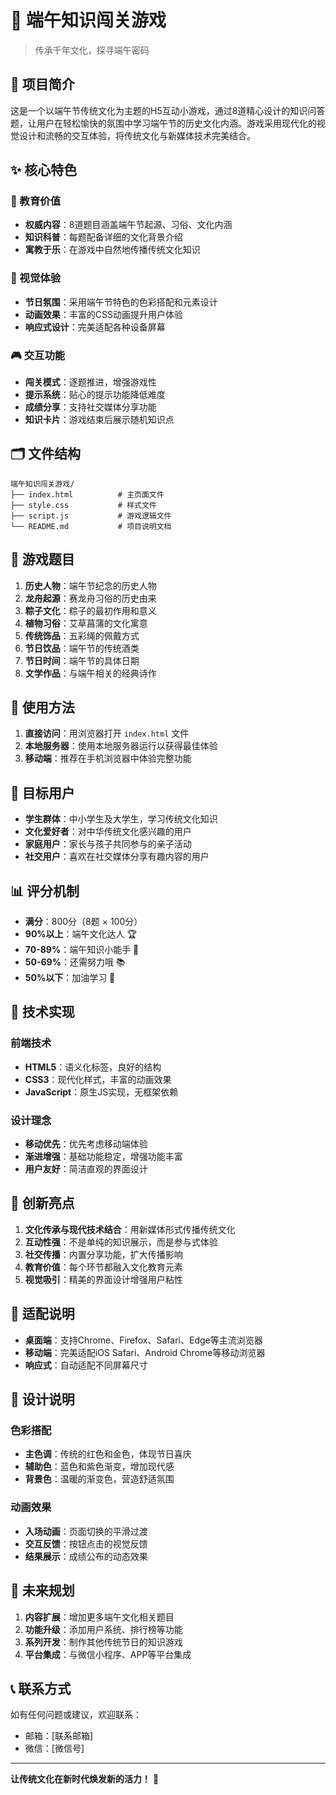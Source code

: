 # 🐉 端午知识闯关游戏

> 传承千年文化，探寻端午密码

## 📖 项目简介

这是一个以端午节传统文化为主题的H5互动小游戏，通过8道精心设计的知识问答题，让用户在轻松愉快的氛围中学习端午节的历史文化内涵。游戏采用现代化的视觉设计和流畅的交互体验，将传统文化与新媒体技术完美结合。

## ✨ 核心特色

### 🎯 教育价值
- **权威内容**：8道题目涵盖端午节起源、习俗、文化内涵
- **知识科普**：每题配备详细的文化背景介绍
- **寓教于乐**：在游戏中自然地传播传统文化知识

### 🎨 视觉体验
- **节日氛围**：采用端午节特色的色彩搭配和元素设计
- **动画效果**：丰富的CSS动画提升用户体验
- **响应式设计**：完美适配各种设备屏幕

### 🎮 交互功能
- **闯关模式**：逐题推进，增强游戏性
- **提示系统**：贴心的提示功能降低难度
- **成绩分享**：支持社交媒体分享功能
- **知识卡片**：游戏结束后展示随机知识点

## 🗂️ 文件结构

```
端午知识闯关游戏/
├── index.html          # 主页面文件
├── style.css           # 样式文件
├── script.js           # 游戏逻辑文件
└── README.md           # 项目说明文档
```

## 🎲 游戏题目

1. **历史人物**：端午节纪念的历史人物
2. **龙舟起源**：赛龙舟习俗的历史由来
3. **粽子文化**：粽子的最初作用和意义
4. **植物习俗**：艾草菖蒲的文化寓意
5. **传统饰品**：五彩绳的佩戴方式
6. **节日饮品**：端午节的传统酒类
7. **节日时间**：端午节的具体日期
8. **文学作品**：与端午相关的经典诗作

## 🚀 使用方法

1. **直接访问**：用浏览器打开 `index.html` 文件
2. **本地服务器**：使用本地服务器运行以获得最佳体验
3. **移动端**：推荐在手机浏览器中体验完整功能

## 🎯 目标用户

- **学生群体**：中小学生及大学生，学习传统文化知识
- **文化爱好者**：对中华传统文化感兴趣的用户
- **家庭用户**：家长与孩子共同参与的亲子活动
- **社交用户**：喜欢在社交媒体分享有趣内容的用户

## 📊 评分机制

- **满分**：800分（8题 × 100分）
- **90%以上**：端午文化达人 🏆
- **70-89%**：端午知识小能手 🎉
- **50-69%**：还需努力哦 📚
- **50%以下**：加油学习 💪

## 🔧 技术实现

### 前端技术
- **HTML5**：语义化标签，良好的结构
- **CSS3**：现代化样式，丰富的动画效果
- **JavaScript**：原生JS实现，无框架依赖

### 设计理念
- **移动优先**：优先考虑移动端体验
- **渐进增强**：基础功能稳定，增强功能丰富
- **用户友好**：简洁直观的界面设计

## 🌟 创新亮点

1. **文化传承与现代技术结合**：用新媒体形式传播传统文化
2. **互动性强**：不是单纯的知识展示，而是参与式体验
3. **社交传播**：内置分享功能，扩大传播影响
4. **教育价值**：每个环节都融入文化教育元素
5. **视觉吸引**：精美的界面设计增强用户粘性

## 📱 适配说明

- **桌面端**：支持Chrome、Firefox、Safari、Edge等主流浏览器
- **移动端**：完美适配iOS Safari、Android Chrome等移动浏览器
- **响应式**：自动适配不同屏幕尺寸

## 🎨 设计说明

### 色彩搭配
- **主色调**：传统的红色和金色，体现节日喜庆
- **辅助色**：蓝色和紫色渐变，增加现代感
- **背景色**：温暖的渐变色，营造舒适氛围

### 动画效果
- **入场动画**：页面切换的平滑过渡
- **交互反馈**：按钮点击的视觉反馈
- **结果展示**：成绩公布的动态效果

## 🔮 未来规划

1. **内容扩展**：增加更多端午文化相关题目
2. **功能升级**：添加用户系统、排行榜等功能
3. **系列开发**：制作其他传统节日的知识游戏
4. **平台集成**：与微信小程序、APP等平台集成

## 📞 联系方式

如有任何问题或建议，欢迎联系：
- 邮箱：[联系邮箱]
- 微信：[微信号]

---

**让传统文化在新时代焕发新的活力！** 🌟